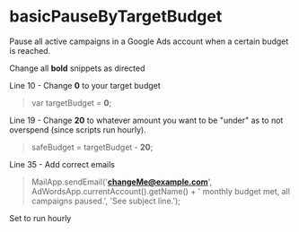 # basicPauseByTargetBudget
Pause all active campaigns in a Google Ads account when a certain budget is reached.

Change all **bold** snippets as directed

Line 10 - Change **0** to your target budget
> var targetBudget = **0**;

Line 19 - Change **20** to whatever amount you want to be "under" as to not overspend (since scripts run hourly).
> safeBudget = targetBudget - **20**;

Line 35 - Add correct emails
> MailApp.sendEmail('**changeMe@example.com**', AdWordsApp.currentAccount().getName() + ' monthly budget met, all campaigns paused.', 'See subject line.');

Set to run hourly
